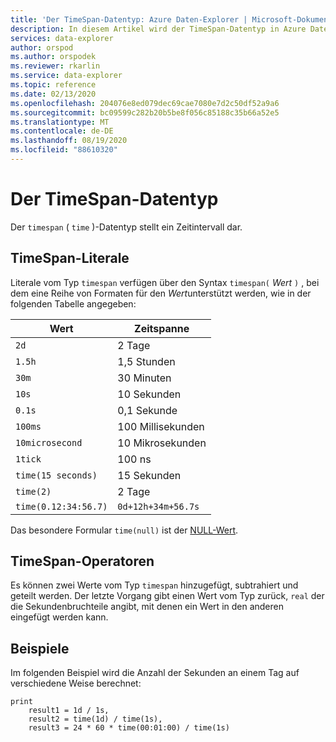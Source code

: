 ```yaml
---
title: 'Der TimeSpan-Datentyp: Azure Daten-Explorer | Microsoft-Dokumentation'
description: In diesem Artikel wird der TimeSpan-Datentyp in Azure Daten-Explorer beschrieben.
services: data-explorer
author: orspod
ms.author: orspodek
ms.reviewer: rkarlin
ms.service: data-explorer
ms.topic: reference
ms.date: 02/13/2020
ms.openlocfilehash: 204076e8ed079dec69cae7080e7d2c50df52a9a6
ms.sourcegitcommit: bc09599c282b20b5be8f056c85188c35b66a52e5
ms.translationtype: MT
ms.contentlocale: de-DE
ms.lasthandoff: 08/19/2020
ms.locfileid: "88610320"
---
```

# <a name="the-timespan-data-type"></a>Der TimeSpan-Datentyp

Der `timespan` ( `time` )-Datentyp stellt ein Zeitintervall dar.

## <a name="timespan-literals"></a>TimeSpan-Literale

Literale vom Typ `timespan` verfügen über den Syntax `timespan(` *Wert* `)` , bei dem eine Reihe von Formaten für den *Wert*unterstützt werden, wie in der folgenden Tabelle angegeben:

|Wert|Zeitspanne|
---|---
`2d`|2 Tage
`1.5h`|1,5 Stunden
`30m`|30 Minuten
`10s`|10 Sekunden
`0.1s`|0,1 Sekunde
`100ms`| 100 Millisekunden
`10microsecond`|10 Mikrosekunden
`1tick`|100 ns
`time(15 seconds)`|15 Sekunden
`time(2)`| 2 Tage
`time(0.12:34:56.7)`|`0d+12h+34m+56.7s`

Das besondere Formular `time(null)` ist der [NULL-Wert](null-values.md).

## <a name="timespan-operators"></a>TimeSpan-Operatoren

Es können zwei Werte vom Typ `timespan` hinzugefügt, subtrahiert und geteilt werden.
Der letzte Vorgang gibt einen Wert vom Typ zurück, `real` der die Sekundenbruchteile angibt, mit denen ein Wert in den anderen eingefügt werden kann.

## <a name="examples"></a>Beispiele

Im folgenden Beispiel wird die Anzahl der Sekunden an einem Tag auf verschiedene Weise berechnet:

```kusto
print
    result1 = 1d / 1s,
    result2 = time(1d) / time(1s),
    result3 = 24 * 60 * time(00:01:00) / time(1s)
```
